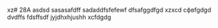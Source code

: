 xz# 28A
asdsd
sasasafdff
sadaddfsfefewf
dfsafggdfgd
xzxcd
сфвfgdgd
dvdffs
fdsffsdf
jyjdhxhjushh
xcfdgdg
